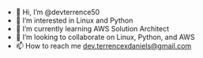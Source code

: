- 👋 Hi, I’m @devterrence50
- 👀 I’m interested in Linux and Python
- 🌱 I’m currently learning AWS Solution Architect
- 💞️ I’m looking to collaborate on Linux, Python, and AWS
- 📫 How to reach me dev.terrencexdaniels@gmail.com

<!---
devterrence50/devterrence50 is a ✨ special ✨ repository because its `README.md` (this file) appears on your GitHub profile.
You can click the Preview link to take a look at your changes.
--->
